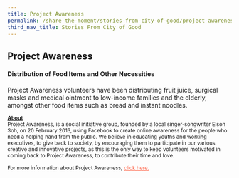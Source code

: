```yaml
---
title: Project Awareness
permalink: /share-the-moment/stories-from-city-of-good/project-awareness
third_nav_title: Stories From City of Good
---
```



## Project Awareness

#### Distribution of Food Items and Other Necessities

Project Awareness volunteers have been distributing fruit juice, surgical masks and medical ointment to low-income families and the elderly, amongst other food items such as bread and instant noodles.

<sup><b><u>About</u></b><br>Project Awareness, is a social initiative group, founded by a local singer-songwriter Elson Soh, on 20 February 2013, using Facebook to create online awareness for the people who need a helping hand from the public. We believe in educating youths and working executives, to give back to society, by encouraging them to participate in our various creative and innovative projects, as this is the only way to keep volunteers motivated in coming back to Project Awareness, to contribute their time and love.<br><br>For more information about Project Awareness, <a href="https://www.facebook.com/ProjectAwarenessSG/" style="color:tomato">click here.</a></sup>

